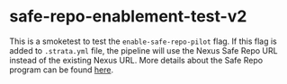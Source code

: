# safe-repo-enablement-test-v2

This is a smoketest to test the `enable-safe-repo-pilot` flag. If this flag is added to `.strata.yml` file, the pipeline will use the Nexus Safe Repo URL instead of the existing Nexus URL.
More details about the Safe Repo program can be found [here](https://salesforce.quip.com/9JFGAybHgyTx?thread_open_referrer=slack_chat&app=slack_app).
